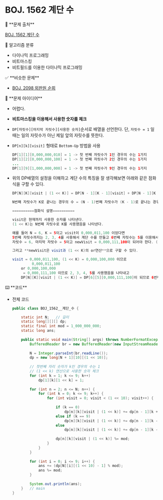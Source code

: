 # BOJ. 1562 계단 수

<aside>
🚨 **문제 출처**

[BOJ. 1562 계단 수](https://www.acmicpc.net/problem/1562)

</aside>

<aside>
📖 알고리즘 분류

- 다이나믹 프로그래밍
- 비트마스킹
- 비트필드를 이용한 다이나믹 프로그래밍
</aside>

<aside>
✅ **비슷한 문제**

- [BOJ. 2098 외판원 순회](https://www.acmicpc.net/problem/2098)
</aside>

<aside>
📖 **문제 아이디어**

- 어렵다.
- **비트마스킹을 이용해서 사용한 숫자를 체크**
- `DP[자릿수][마지막 자릿수][사용한 숫자]`순서로 배열을 선언한다. 단, `자릿수 = 1` 일 때는 일의 자릿수가 아닌 제일 앞의 자릿수를 뜻한다.
- `DP[n][k][visit]` 형태로 `Bottom-Up` 방법을 사용
    
    ```java
    DP[1][1][0,000,000,010] = 1 -> 첫 번째 자릿수가 1인 경우의 수는 1가지
    DP[1][2][0,000,000,100] = 1 -> 첫 번째 자릿수가 2인 경우의 수는 1가지
    ...
    DP[1][9][1,000,000,000] = 1 -> 첫 번째 자릿수가 9인 경우의 수는 1가지
    ```
    
- 위의 DP배열의 설정을 이해하고 계단 수의 특징을 잘 생각해보면 아래와 같은 점화식을 구할 수 있다.
    
    ```java
    DP[N][K][visit | (1 << K)] = DP[N - 1][K - 1][visit] + DP[N - 1][K + 1][visit];
    
    N번째 자릿수가 K로 끝나는 경우의 수 = (N - 1)번째 자릿수가 (K - 1)로 끝나는 경우의 수 + (N - 1)번째 자릿수가 (K + 1)로 끝나는 경우의 수
    
    ==========점화식 설명==========
    
    visit은 현재까지 사용한 숫자를 나타낸다.
    (1 << K)는 N번째 자릿수로 K를 사용했음을 나타낸다.
    
    예를 들어 N = 6, K = 5이고 visit이 0,000,011,100 이었다면
    5번째 자릿수까지는 2, 3, 4를 사용해서 계단 수를 만들고 6번째 자릿수는 5를 이용해서 계단 수를 만드는 것이므로
    자릿수 = 6, 마지막 자릿수 = 5이고 newVisit = 0,000,111,100이 되어야 한다. (newVisit = visit | (1 << K))
    
    그리고 **newVisit은 visit과 (1 << K)의 or연산**으로 구할 수 있다.
    
    visit = 0,000,011,100, (1 << K) = 0,000,100,000 이므로
    		 0,000,011,100
    	or 0,000,100,000
    	 = 0,000,111,100 이므로 2, 3, 4, 5를 사용했음을 나타내고
    	DP[N][K][visit | (1 << K)] = DP[6][5][0,000,111,100]이 되므로 6번째 자릿수가 5이고 2, 3, 4, 5를 사용해 만든 계단 수라는 뜻이다.
    ```
    
</aside>

<aside>
⌨️ **코드**

</aside>

- 전체 코드
    
    ```java
    public class BOJ_1562__계단_수 {
    
    	static int N;	// 길이
    	static long[][][] dp;
    	static final int mod = 1_000_000_000;
    	static long ans;
    	
    	public static void main(String[] args) throws NumberFormatException, IOException {
    		BufferedReader br = new BufferedReader(new InputStreamReader(System.in));
    		
    		N = Integer.parseInt(br.readLine());
    		dp = new long[N + 1][10][(1 << 10)];
    		
    		// 첫번째 자리 숫자가 k인 경우의 수는 1
    		// (1 << k) 연산으로 사용한 숫자 체크
    		for (int k = 1; k <= 9; k++)
    			dp[1][k][1 << k] = 1;
    		
    		for (int n = 2; n <= N; n++) {
    			for (int k = 0; k <= 9; k++) {
    				for (int visit = 0; visit < (1 << 10); visit++) {
    					
    					if (k == 0)
    						dp[n][k][visit | (1 << k)] += dp[n - 1][k + 1][visit] % mod;
    					else if (k == 9)
    						dp[n][k][visit | (1 << k)] += dp[n - 1][k - 1][visit] % mod;
    					else
    						dp[n][k][visit | (1 << k)] += dp[n - 1][k - 1][visit] % mod + dp[n - 1][k + 1][visit] % mod;
    					
    					dp[n][k][visit | (1 << k)] %= mod;
    				}
    			}
    		}
    		
    		for (int i = 0; i <= 9; i++) {
    			ans += (dp[N][i][(1 << 10) - 1] % mod);
    			ans %= mod;
    		}
    		
    		System.out.println(ans);
    	}	// main
    }
    ```
